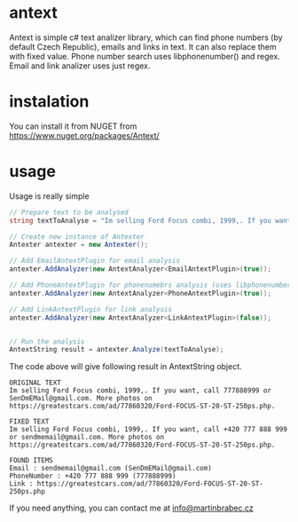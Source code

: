 # antext
Antext is simple c# text analizer library, which can find phone numbers (by default Czech Republic), emails and links in text. It can also replace them with fixed value. Phone number search uses libphonenumber() and regex. Email and link analizer uses just regex. 

# instalation

You can install it from NUGET from https://www.nuget.org/packages/Antext/ 

# usage

Usage is really simple

```csharp
// Prepare text to be analysed
string textToAnalyse = "Im selling Ford Focus combi, 1999,. If you want, call 777888999 or SenDmEMail@gmail.com. More photos on https://greatestcars.com/ad/77860320/Ford-FOCUS-1999-85kw.php.";

// Create new instance of Antexter
Antexter antexter = new Antexter();

// Add EmailAntextPlugin for email analysis
antexter.AddAnalyzer(new AntextAnalyzer<EmailAntextPlugin>(true));

// Add PhoneAntextPlugin for phonenumebrs analysis (uses libphonenumber)
antexter.AddAnalyzer(new AntextAnalyzer<PhoneAntextPlugin>(true));

// Add LinkAntextPlugin for link analysis
antexter.AddAnalyzer(new AntextAnalyzer<LinkAntextPlugin>(false));


// Run the analysis
AntextString result = antexter.Analyze(textToAnalyse);
```

The code above will give following result in AntextString object.

````
ORIGINAL TEXT
Im selling Ford Focus combi, 1999,. If you want, call 777888999 or SenDmEMail@gmail.com. More photos on https://greatestcars.com/ad/77860320/Ford-FOCUS-ST-20-ST-250ps.php.

FIXED TEXT
Im selling Ford Focus combi, 1999,. If you want, call +420 777 888 999 or sendmemail@gmail.com. More photos on https://greatestcars.com/ad/77860320/Ford-FOCUS-ST-20-ST-250ps.php.

FOUND ITEMS
Email : sendmemail@gmail.com (SenDmEMail@gmail.com)
PhoneNumber : +420 777 888 999 (777888999)
Link : https://greatestcars.com/ad/77860320/Ford-FOCUS-ST-20-ST-250ps.php
````

If you need anything, you can contact me at info@martinbrabec.cz

